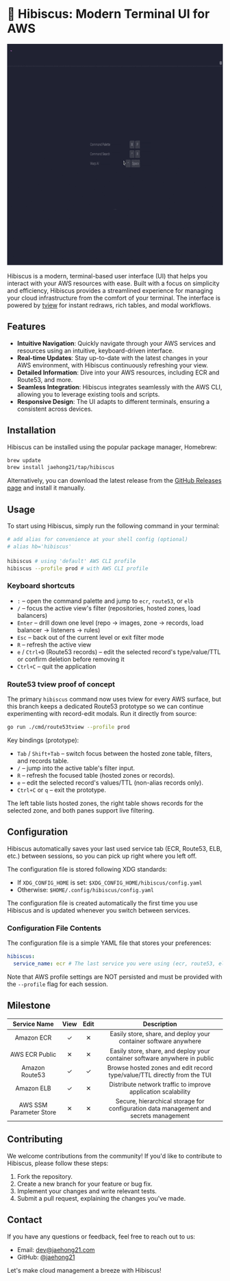 # 🌺 Hibiscus: Modern Terminal UI for AWS

<p align="center">
  <img src="./docs/ecr-demo.gif" alt="Hibiscus ECR demo" width="800" height="516">
</p>

Hibiscus is a modern, terminal-based user interface (UI) that helps you interact with your AWS resources with ease. Built with a focus on simplicity and efficiency, Hibiscus provides a streamlined experience for managing your cloud infrastructure from the comfort of your terminal. The interface is powered by [tview](https://github.com/rivo/tview) for instant redraws, rich tables, and modal workflows.

## Features

- **Intuitive Navigation**: Quickly navigate through your AWS services and resources using an intuitive, keyboard-driven interface.
- **Real-time Updates**: Stay up-to-date with the latest changes in your AWS environment, with Hibiscus continuously refreshing your view.
- **Detailed Information**: Dive into your AWS resources, including ECR and Route53, and more.
- **Seamless Integration**: Hibiscus integrates seamlessly with the AWS CLI, allowing you to leverage existing tools and scripts.
- **Responsive Design**: The UI adapts to different terminals, ensuring a consistent across devices.

## Installation

Hibiscus can be installed using the popular package manager, Homebrew:

```bash
brew update
brew install jaehong21/tap/hibiscus
```

Alternatively, you can download the latest release from the [GitHub Releases page](https://github.com/jaehong21/hibiscus/releases) and install it manually.

## Usage

To start using Hibiscus, simply run the following command in your terminal:

```bash
# add alias for convenience at your shell config (optional)
# alias hb='hibiscus'

hibiscus # using 'default' AWS CLI profile
hibiscus --profile prod # with AWS CLI profile
```

### Keyboard shortcuts

- `:` – open the command palette and jump to `ecr`, `route53`, or `elb`
- `/` – focus the active view's filter (repositories, hosted zones, load balancers)
- `Enter` – drill down one level (repo → images, zone → records, load balancer → listeners → rules)
- `Esc` – back out of the current level or exit filter mode
- `R` – refresh the active view
- `e` / `Ctrl+D` (Route53 records) – edit the selected record's type/value/TTL or confirm deletion before removing it
- `Ctrl+C` – quit the application

### Route53 tview proof of concept

The primary `hibiscus` command now uses tview for every AWS surface, but this branch keeps a dedicated Route53 prototype so we can continue experimenting with record-edit modals.
Run it directly from source:

```bash
go run ./cmd/route53tview --profile prod
```

Key bindings (prototype):

- `Tab` / `Shift+Tab` – switch focus between the hosted zone table, filters, and records table.
- `/` – jump into the active table's filter input.
- `R` – refresh the focused table (hosted zones or records).
- `e` – edit the selected record's values/TTL (non-alias records only).
- `Ctrl+C` or `q` – exit the prototype.

The left table lists hosted zones, the right table shows records for the selected zone, and both panes support live filtering.

<!-- This will launch the Hibiscus UI, where you can navigate through your AWS services and resources using the keyboard. Refer to the [documentation](https://github.com/your-github-username/hibiscus/wiki) for more information on the available commands and features. -->

## Configuration

Hibiscus automatically saves your last used service tab (ECR, Route53, ELB, etc.) between sessions, so you can pick up right where you left off.

The configuration file is stored following XDG standards:

- If `XDG_CONFIG_HOME` is set: `$XDG_CONFIG_HOME/hibiscus/config.yaml`
- Otherwise: `$HOME/.config/hibiscus/config.yaml`

The configuration file is created automatically the first time you use Hibiscus and is updated whenever you switch between services.

### Configuration File Contents

The configuration file is a simple YAML file that stores your preferences:

```yaml
hibiscus:
  service_name: ecr # The last service you were using (ecr, route53, elb)
```

Note that AWS profile settings are NOT persisted and must be provided with the `--profile` flag for each session.

## Milestone

|      Service Name       | View | Edit |                                      Description                                      |
| :---------------------: | :--: | :--: | :-----------------------------------------------------------------------------------: |
|       Amazon ECR        |  ✓   |  ✕   |           Easily store, share, and deploy your container software anywhere            |
|     AWS ECR Public      |  ✕   |  ✕   |      Easily store, share, and deploy your container software anywhere in public       |
|     Amazon Route53      |  ✓   |  ✓   |       Browse hosted zones and edit record type/value/TTL directly from the TUI        |
|       Amazon ELB        |  ✓   |  ✕   |             Distribute network traffic to improve application scalability             |
| AWS SSM Parameter Store |  ✕   |  ✕   | Secure, hierarchical storage for configuration data management and secrets management |

## Contributing

We welcome contributions from the community! If you'd like to contribute to Hibiscus, please follow these steps:

1. Fork the repository.
2. Create a new branch for your feature or bug fix.
3. Implement your changes and write relevant tests.
4. Submit a pull request, explaining the changes you've made.

<!-- For more information, please check the [contributing guidelines](https://github.com/your-github-username/hibiscus/blob/main/CONTRIBUTING.md). -->

## Contact

If you have any questions or feedback, feel free to reach out to us:

- Email: [dev@jaehong21.com](mailto:dev@jaehong21.com)
- GitHub: [@jaehong21](https://github.com/jaehong21)

Let's make cloud management a breeze with Hibiscus!
